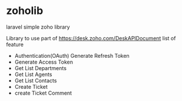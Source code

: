 # zoholib
laravel simple zoho library 

Library to use part of https://desk.zoho.com/DeskAPIDocument list of feature
* Authentication(OAuth) Generate Refresh Token
* Generate Access Token
* Get List Departments
* Get List Agents
* Get List Contacts
* Create Ticket
* create Ticket Comment
